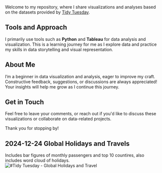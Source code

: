 Welcome to my repository, where I share visualizations and analyses based on the datasets provided by [Tidy Tuesday](https://github.com/rfordatascience/tidytuesday). 

## Tools and Approach

I primarily use tools such as **Python** and **Tableau** for data analysis and visualization. This is a learning journey for me as I explore data and practice my skills in data storytelling and visual representation. 

## About Me

I’m a beginner in data visualization and analysis, eager to improve my craft. Constructive feedback, suggestions, or discussions are always appreciated! Your insights will help me grow as I continue this journey.

## Get in Touch

Feel free to leave your comments, or reach out if you'd like to discuss these visualizations or collaborate on data-related projects. 

Thank you for stopping by!

## 2024-12-24 Global Holidays and Travels
Includes bar figures of monthly passengers and top 10 countires, also includes word cloud of holidays.
![#Tidy Tuesday - Global Holidays and Travel](https://github.com/user-attachments/assets/a431c7ba-6009-48ba-8c15-00858c68c648)
